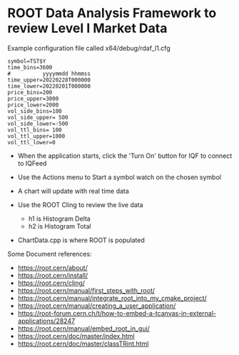 # ROOT Data Analysis Framework to review Level I Market Data

Example configuration file called x64/debug/rdaf_l1.cfg
```
symbol=TST$Y
time_bins=3600
#          yyyymmdd hhmmss
time_upper=20220228T000000
time_lower=20220201T000000
price_bins=200
price_upper=3000
price_lower=2000
vol_side_bins=100
vol_side_upper= 500
vol_side_lower=-500
vol_ttl_bins= 100
vol_ttl_upper=1000
vol_ttl_lower=0
```

* When the application starts, click the 'Turn On' button for IQF to connect to IQFeed
* Use the Actions menu to Start a symbol watch on the chosen symbol
* A chart will update with real time data
* Use the ROOT Cling to review the live data
  * h1 is Histogram Delta
  * h2 is Histogram Total

* ChartData.cpp is where ROOT is populated

Some Document references:
* https://root.cern/about/
* https://root.cern/install/
* https://root.cern/cling/
* https://root.cern/manual/first_steps_with_root/
* https://root.cern/manual/integrate_root_into_my_cmake_project/
* https://root.cern/manual/creating_a_user_application/
* https://root-forum.cern.ch/t/how-to-embed-a-tcanvas-in-external-applications/28247
* https://root.cern/manual/embed_root_in_gui/
* https://root.cern/doc/master/index.html
* https://root.cern/doc/master/classTRint.html

